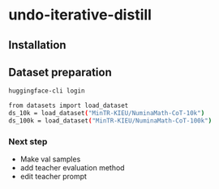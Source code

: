 # undo-iterative-distill

## Installation

## Dataset preparation
```bash
huggingface-cli login

from datasets import load_dataset
ds_10k = load_dataset("MinTR-KIEU/NuminaMath-CoT-10k")
ds_100k = load_dataset("MinTR-KIEU/NuminaMath-CoT-100k")

```



### Next step
- Make val samples
- add teacher evaluation method
- edit teacher prompt